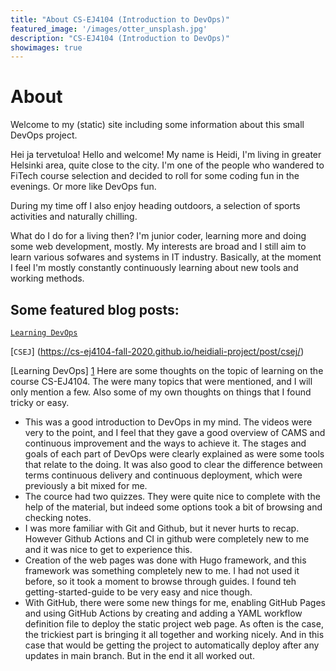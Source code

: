 ```yaml
---
title: "About CS-EJ4104 (Introduction to DevOps)"
featured_image: '/images/otter_unsplash.jpg'
description: "CS-EJ4104 (Introduction to DevOps)"
showimages: true
---
```

# About

Welcome to my (static) site including some information about this small DevOps project.

Hei ja tervetuloa! Hello and welcome! My name is Heidi, I'm living in greater Helsinki area, quite close to the city. I'm one of the people who wandered to FiTech course selection and decided to roll for some coding fun in the evenings. Or more like DevOps fun. 

During my time off I also enjoy heading outdoors, a selection of sports activities and naturally chilling. 

What do I do for a living then? I'm junior coder, learning more and doing some web development, mostly. My interests are broad and I still aim to learn various sofwares and systems in IT industry. Basically, at the moment I feel I'm mostly constantly continuously learning about new tools and working methods.


## Some featured blog posts:
[`Learning DevOps`](https://cs-ej4104-fall-2020.github.io/heidiali-project/post/learningdevops/)

[`CSEJ`] (https://cs-ej4104-fall-2020.github.io/heidiali-project/post/csej/)

[Learning DevOps] [1]
Here are some thoughts on the topic of learning on the course CS-EJ4104. The were many topics that were mentioned, and I will only mention a few. Also some of my own thoughts on things that I found tricky or easy. 
- This was a good introduction to DevOps in my mind. The videos were very to the point, and I feel that they gave a good overview of CAMS and continuous improvement and the ways to achieve it. The stages and goals of each part of DevOps were clearly explained as were some tools that relate to the doing. It was also good to clear the difference between terms continuous delivery and continuous deployment, which were previously a bit mixed for me. 
- The cource had two quizzes. They were quite nice to complete with the help of the material, but indeed some options took a bit of browsing and checking notes. 
- I was more familiar with Git and Github, but it never hurts to recap. However Github Actions and CI in github were completely new to me and it was nice to get to experience this. 
- Creation of the web pages was done with Hugo framework, and this framework was something completely new to me. I had not used it before, so it took a moment to browse through guides. I found teh getting-started-guide to be very easy and nice though. 
- With GitHub, there were some new things for me, enabling GitHub Pages and using GitHub Actions by creating and adding a YAML workflow definition file to deploy the static project web page. As often is the case, the trickiest part is bringing it all together and working nicely. And in this case that would be getting the project to automatically deploy after any updates in main branch. But in the end it all worked out. 

[1]: https://cs-ej4104-fall-2020.github.io/heidiali-project/post/learningdevops/


